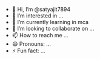 - 👋 Hi, I’m @satyajit7894
- 👀 I’m interested in ...
- 🌱 I’m currently learning in mca
- 💞️ I’m looking to collaborate on ...
- 📫 How to reach me ...
- 😄 Pronouns: ...
- ⚡ Fun fact: ...

<!---
satyajit7894/satyajit7894 is a ✨ special ✨ repository because its `README.md` (this file) appears on your GitHub profile.
You can click the Preview link to take a look at your changes.
--->
